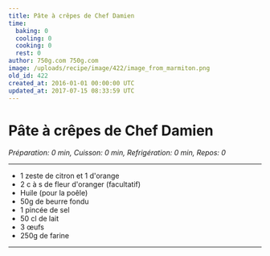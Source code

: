```yaml
---
title: Pâte à crêpes de Chef Damien
time:
  baking: 0
  cooling: 0
  cooking: 0
  rest: 0
author: 750g.com 750g.com
image: /uploads/recipe/image/422/image_from_marmiton.png
old_id: 422
created_at: 2016-01-01 00:00:00 UTC
updated_at: 2017-07-15 08:33:59 UTC
---
```


# Pâte à crêpes de Chef Damien

*Préparation: 0 min, Cuisson: 0 min, Refrigération: 0 min, Repos: 0*

---

- 1 zeste de citron et 1 d'orange
- 2 c à s de fleur d'oranger (facultatif)
- Huile (pour la poêle)
- 50g de beurre fondu
- 1 pincée de sel
- 50 cl de lait
- 3 œufs
- 250g de farine

---


